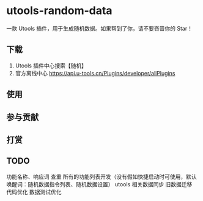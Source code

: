 # utools-random-data

一款 Utools 插件，用于生成随机数据。如果帮到了你，请不要吝啬你的 Star！

## 下载

1. Utools 插件中心搜索【随机】
1. 官方离线中心 https://api.u-tools.cn/Plugins/developer/allPlugins

## 使用

## 参与贡献

## 打赏

## TODO

功能名称、响应词 查重
所有的功能列表开发（没有假如快捷启动时可使用，默认唤醒词：随机数据指令列表、随机数据设置）
utools 相关数据同步
旧数据迁移
代码优化
数据测试优化
